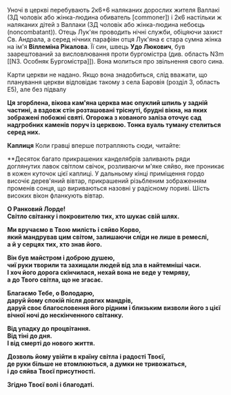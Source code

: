 Уночі в церкві перебувають 2к6+6 наляканих дорослих жителя Валлакі (ЗД чоловік або жінка-людина обиватель [commoner]) і 2к6 настільки ж наляканих дітей з Валлаки (ЗД чоловік або жінка-людина небоєць (noncombatant)). Отець Лук'ян проводить нічні служби, обіцяючи захист Св. Андрала, а серед нічних парафіян отця Лук'яна є стара сумна жінка на ім'я **Віллеміна Рікалова**. Її син, швець **Удо Люкович**, був заарештований за висловлювання проти бургомістра (див. область N3m [[N3. Особняк Бургомістра]]). Вона молиться про звільнення свого сина.

Карти церкви не надано. Якщо вона знадобиться, слід вважати, що планування церкви відповідає такому з села Баровія (розділ 3, область Е5), але без підвалу

**Ця згорблена, вікова кам'яна церква має опуклий шпиль у задній частині, а вздовж стін розташовані тріснуті, брудні вікна, на яких зображені побожні святі. Огорожа з кованого заліза оточує сад надгробних каменів поруч із церквою. Тонка вуаль туману стелиться серед них.**

**Каплиця**
Коли гравці вперше потрапляють сюди, читайте:  

**Десяток багато прикрашених канделябрів заливають ряди доглянутих лавок світлом свічок, розливаючи м'яке сяйво, яке проникає в кожен куточок цієї каплиці. У дальньому кінці приміщення гордо височіє дерев'яний вівтар, прикрашений різьбленим зображенням променів сонця, що вириваються назовні у радісному пориві. Шість високих вікон фланкують вівтар.


**О Ранковий Лорде!**  
**Світло світанку і покровителю тих, хто шукає свій шлях.**

**Ми вручаємо в Твою милість і сяйво Корво,**  
**який мандрував цим світом, залишаючи сліди не лише в ремеслі,**  
**а й у серцях тих, хто знав його.**

**Він був майстром і доброю душею,**  
**чиї руки творили та захищали людей від зла в найтемніші часи.**  
**І хоч його дорога скінчилася, нехай вона не веде у темряву,**  
**а до Твого світла, що не згасає.**

**Благаємо Тебе, о Володарю,**  
**даруй йому спокій після довгих мандрів,**  
**даруй своє благословення його рідним і близьким** 
**визволи його з цієї вічної ночі до нескінченного світанку.**

**Від упадку до процвітання.**  
**Від тіні до дня.**  
**І від смерті до нового життя.**

**Дозволь йому увійти в країну світла і радості Твоєї,**  
**де руки більше не втомлюються, а думки не тривожаться,**  
**і до сяйва Твоєї присутності.**

**Згідно Твоєї волі і благодаті.**